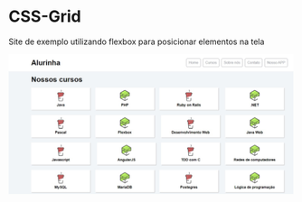 # CSS-Grid
Site de exemplo utilizando flexbox para posicionar elementos na tela

![Iimagem index](https://github.com/GislaineMartins/CSS-Grid/blob/master/alurinha.jpg)
